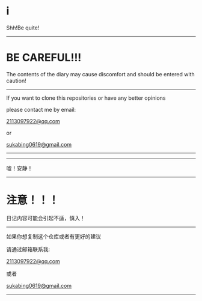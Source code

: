 # i

Shh!Be quite!

---

# BE CAREFUL!!!

The contents of the diary may cause discomfort and should be entered with caution!

---

If you want to clone this repositories or have any better opinions

please contact me by email:

2113097922@qq.com

or

sukabing0619@gmail.com

---

---

嘘！安静！

---

# 注意！！！

日记内容可能会引起不适，慎入！

---

如果你想复制这个仓库或者有更好的建议

请通过邮箱联系我:

2113097922@qq.com

或者

sukabing0619@gmail.com

---
